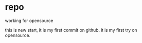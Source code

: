 repo
====

working for opensource

this is new start, it is my first commit on github. it is my first try on opensource.
